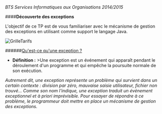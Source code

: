 *BTS Services Informatiques aux Organisations 2014/2015*

####<b>Découverte des exceptions</b>

L'objectif de ce TP est de vous familiariser avec le mécanisme de gestion des exceptions en utilisant comme support le langage Java.

![GrilleTarifs](http://oi58.tinypic.com/s620rc.jpg)


######<u>Qu'est-ce qu'une exception ?</u>

- **Définition :** >Une exception est un événement qui apparaît pendant le déroulement d'un programme et qui empêche la poursuite normale de son exécution.

*Autrement dit, une exception représente un problème qui survient dans un certain contexte : division par zéro, mauvaise saisie utilisateur, fichier non trouvé... Comme son nom l'indique, une exception traduit un événement exceptionnel et à priori imprévisible. Pour essayer de répondre à ce problème, le programmeur doit mettre en place un mécanisme de gestion des exceptions.*
